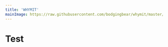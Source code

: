 ```yaml
---
title: 'WHYMIT'
mainImage: https://raw.githubusercontent.com/bodgingbear/whymit/master/website/screenshot.png
---
```


# Test
